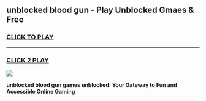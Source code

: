
## unblocked blood gun - Play Unblocked Gmaes & Free
<h3>
<a href="https://news.freeplayer.one?title=unblocked_blood_gun&ref=16F">CLICK TO PLAY</a></h3>
<hr>

<h3>
<a href="https://news.freeplayer.one?title=unblocked_blood_gun&ref=16F">CLICK 2 PLAY</a>
  
</h3>

<a href="https://news.freeplayer.one?title=unblocked_blood_gun&ref=16F/"><img src="https://clearcache.store/games.png"></a>


**unblocked blood gun games unblocked: Your Gateway to Fun and Accessible Online Gaming**
